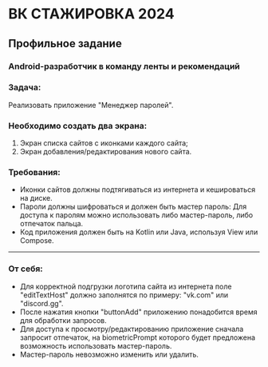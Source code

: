 # ВК СТАЖИРОВКА 2024

## Профильное задание
### Android-разработчик в команду ленты и рекомендаций

### Задача:
Реализовать приложение "Менеджер паролей".

### Необходимо создать два экрана:
1. Экран списка сайтов с иконками каждого сайта;
2. Экран добавления/редактирования нового сайта.

### Требования:
- Иконки сайтов должны подтягиваться из интернета и кешироваться на диске.
- Пароли должны шифроваться и должен быть мастер пароль: Для доступа к паролям можно использовать либо мастер-пароль, либо отпечаток пальца.
- Код приложения должен быть на Kotlin или Java, используя View или Compose.

---

### От себя:
- Для корректной подгрузки логотипа сайта из интернета поле "editTextHost" должно заполнятся по примеру: "vk.com" или "discord.gg".
- После нажатия кнопки "buttonAdd" приложению понадобится время для обработки запросов.
- Для доступа к просмотру/редактированию приложение сначала запросит отпечаток, на biometricPrompt которого будет предложена возможность использовать мастер-пароль.
- Мастер-пароль невозможно изменить или удалить.
